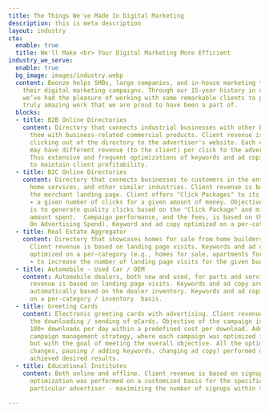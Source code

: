 ```yaml
---
title: The Things We've Made In Digital Marketing
description: this is meta description
layout: industry
cta:
  enable: true
  title: We'll Make <br> Your Digital Marketing More Efficient
industry_we_serve:
  enable: true
  bg_image: images/industry.webp
  content: Boonze helps SMBs, large companies, and in-house marketing teams manage
    their digital marketing campaigns. Through our 15-year history in digital marketing,
    we’ve had the pleasure of working with some remarkable clients to produce some
    truly amazing work that we are proud to have been a part of.
  blocks:
  - title: B2B Online Directories
    content: Directory that connects industrial businesses with other businesses supplying
      them with business-related commercial products. Client revenue is based on visitors
      clicking out of the directory to the advertiser's website. Each category / listing
      may have different revenue (to the client) per click to the advertiser's website.
      Thus extensive and frequent optimizations of keywords and ad copies are required
      to maintain client profitability.
  - title: B2C Online Directories
    content: Directory that connects businesses to customers in the entertainment,
      home services, and other similar industries. Client revenue is based on viewing
      the merchant landing page. Client offers "Click Packages" to its advertisers
      - a given number of clicks for a given amount of money. Objective of the campaign
      is to generate quality clicks based on the "Click Package" and minimizing the
      amount spent.  Campaign performance, and the fees, is based on the ROAS (Return
      On Advertising Spend). Keyword and ad copy optimized on a per-category basis.
  - title: Real Estate Aggregator
    content: Directory that showcases homes for sale from home builders and realtors.
      Client revenue is based on landing page visits. Keywords and ad copies regularly
      optimized on a per-category (e.g., homes for sale, apartments for rent) basis
      - to increase the number of landing page visits for the given budget.
  - title: Automobile - Used Car / OEM
    content: Automobile dealers, both new and used, for parts and service. Client
      revenue is based on landing page visits. Keywords and ad copy are generated
      automatically based on the dealer inventory. Keywords and ad copies optimized
      on a per-category / inventory  basis.
  - title: Greeting Cards
    content: Electronic greeting cards with advertising. Client revenue is based on
      the downloading / sending of eCards. Objective of the campaign is to generate
      100+ downloads per day within a predefined cost per download. Adopted a portfolio
      campaign management strategy, where each campaign was optimized individually,
      but with the goal of meeting the overall objective. All the optimizations (bid
      changes, pausing / adding keywords, changing ad copy) performed manually and
      achieved desired results.
  - title: Educational Institutes
    content: Both online and offline. Client revenue is based on signups. Thus extensive
      optimization was performed on a customized basis for the specific needs of each
      particular advertiser - maximizing the number of signups within the given budget.

---
```

